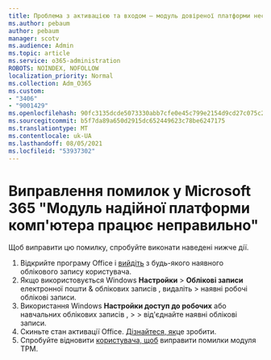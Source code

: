 ```yaml
---
title: Проблема з активацією та входом – модуль довіреної платформи несправний
ms.author: pebaum
author: pebaum
manager: scotv
ms.audience: Admin
ms.topic: article
ms.service: o365-administration
ROBOTS: NOINDEX, NOFOLLOW
localization_priority: Normal
ms.collection: Adm_O365
ms.custom:
- "3406"
- "9001429"
ms.openlocfilehash: 90fc3135dcde5073330abb7cfe0e45c799e2154d9cd27c075c2c9ac89c18a641
ms.sourcegitcommit: b5f7da89a650d2915dc652449623c78be6247175
ms.translationtype: MT
ms.contentlocale: uk-UA
ms.lasthandoff: 08/05/2021
ms.locfileid: "53937302"
---
```

# <a name="fixing-the-microsoft-365-apps-your-computers-trusted-platform-module-is-not-functioning-properly-message"></a>Виправлення помилок у Microsoft 365 "Модуль надійної платформи комп'ютера працює неправильно"

Щоб виправити цю помилку, спробуйте виконати наведені нижче дії.

1. Відкрийте програму Office і [вийдіть](https://support.office.com/article/5a20dc11-47e9-4b6f-945d-478cb6d92071) з будь-якого наявного облікового запису користувача.   
2. Якщо використовується Windows **Настройки**  >  **Облікові записи** електронної пошти & облікових записів , видаліть  >  наявні робочі облікові записи. 
3. Використання Windows **Настройки доступ до робочих** або навчальних облікових записів ,  >    >  від'єднайте наявні облікові записи. 
4. Скиньте стан активації Office. [Дізнайтеся, як](https://docs.microsoft.com/office365/troubleshoot/activation/reset-office-365-proplus-activation-state
)це зробити.
5. Спробуйте відновити [користувача, щоб](https://docs.microsoft.com/office365/troubleshoot/administration/connection-issue-when-sign-in-office-2016#symptom-2) виправити помилки модуля TPM.
